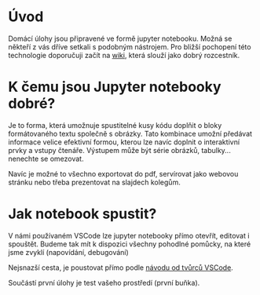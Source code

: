 # Úvod
Domácí úlohy jsou připravené ve formě jupyter notebooku. Možná se někteří z vás dříve setkali s podobným nástrojem. Pro bližší pochopení této technologie doporučuji začít na [wiki](https://en.wikipedia.org/wiki/Project_Jupyter), která slouží jako dobrý rozcestník. 

# K čemu jsou Jupyter notebooky dobré? 
Je to forma, která umožnuje spustitelné kusy kódu doplňit o bloky formátovaného textu společně s obrázky. Tato kombinace umožní předávat informace velice efektivní formou, kterou lze navíc doplnit o interaktivní prvky a vstupy čtenáře. Výstupem může být série obrázků, tabulky... nenechte se omezovat. 

Navíc je možné to všechno exportovat do pdf, servírovat jako webovou stránku nebo třeba prezentovat na slajdech kolegům. 

# Jak notebook spustit? 
V námi používaném VSCode lze jupyter notebooky přímo otevřít, editovat i spouštět. Budeme tak mít k dispozici všechny pohodlné pomůcky, na které jsme zvyklí (napovídání, debugování)

Nejsnazší cesta, je poustovat přímo podle [návodu od tvůrců VSCode](https://code.visualstudio.com/docs/datascience/jupyter-notebooks).

Součástí první úlohy je test vašeho prostředí (první buňka). 
